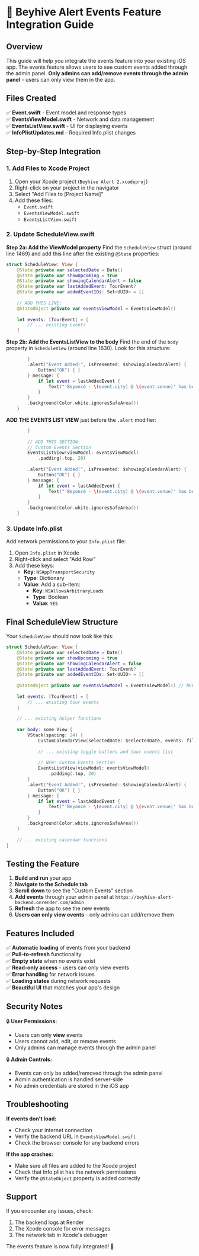 # 🐝 Beyhive Alert Events Feature Integration Guide

## Overview
This guide will help you integrate the events feature into your existing iOS app. The events feature allows users to see custom events added through the admin panel. **Only admins can add/remove events through the admin panel** - users can only view them in the app.

## Files Created
✅ **Event.swift** - Event model and response types  
✅ **EventsViewModel.swift** - Network and data management  
✅ **EventsListView.swift** - UI for displaying events  
✅ **InfoPlistUpdates.md** - Required Info.plist changes  

## Step-by-Step Integration

### 1. Add Files to Xcode Project
1. Open your Xcode project (`Beyhive Alert 2.xcodeproj`)
2. Right-click on your project in the navigator
3. Select "Add Files to [Project Name]"
4. Add these files:
   - `Event.swift`
   - `EventsViewModel.swift`
   - `EventsListView.swift`

### 2. Update ScheduleView.swift

**Step 2a: Add the ViewModel property**
Find the `ScheduleView` struct (around line 1469) and add this line after the existing `@State` properties:

```swift
struct ScheduleView: View {
    @State private var selectedDate = Date()
    @State private var showUpcoming = true
    @State private var showingCalendarAlert = false
    @State private var lastAddedEvent: TourEvent?
    @State private var addedEventIDs: Set<UUID> = []
    
    // ADD THIS LINE:
    @StateObject private var eventsViewModel = EventsViewModel()
    
    let events: [TourEvent] = [
        // ... existing events
    ]
```

**Step 2b: Add the EventsListView to the body**
Find the end of the `body` property in `ScheduleView` (around line 1630). Look for this structure:

```swift
        }
        .alert("Event Added!", isPresented: $showingCalendarAlert) {
            Button("OK") { }
        } message: {
            if let event = lastAddedEvent {
                Text("'Beyoncé - \(event.city) @ \(event.venue)' has been added to your calendar.")
            }
        }
        .background(Color.white.ignoresSafeArea())
    }
```

**ADD THE EVENTS LIST VIEW** just before the `.alert` modifier:

```swift
        }
        
        // ADD THIS SECTION:
        // Custom Events Section
        EventsListView(viewModel: eventsViewModel)
            .padding(.top, 20)
        
        .alert("Event Added!", isPresented: $showingCalendarAlert) {
            Button("OK") { }
        } message: {
            if let event = lastAddedEvent {
                Text("'Beyoncé - \(event.city) @ \(event.venue)' has been added to your calendar.")
            }
        }
        .background(Color.white.ignoresSafeArea())
    }
```

### 3. Update Info.plist
Add network permissions to your `Info.plist` file:

1. Open `Info.plist` in Xcode
2. Right-click and select "Add Row"
3. Add these keys:
   - **Key**: `NSAppTransportSecurity`
   - **Type**: Dictionary
   - **Value**: Add a sub-item:
     - **Key**: `NSAllowsArbitraryLoads`
     - **Type**: Boolean
     - **Value**: `YES`

## Final ScheduleView Structure

Your `ScheduleView` should now look like this:

```swift
struct ScheduleView: View {
    @State private var selectedDate = Date()
    @State private var showUpcoming = true
    @State private var showingCalendarAlert = false
    @State private var lastAddedEvent: TourEvent?
    @State private var addedEventIDs: Set<UUID> = []
    
    @StateObject private var eventsViewModel = EventsViewModel() // NEW
    
    let events: [TourEvent] = [
        // ... existing tour events
    ]
    
    // ... existing helper functions
    
    var body: some View {
        VStack(spacing: 24) {
            CustomCalendarView(selectedDate: $selectedDate, events: filteredEvents, showUpcoming: showUpcoming)
            
            // ... existing toggle buttons and tour events list
            
            // NEW: Custom Events Section
            EventsListView(viewModel: eventsViewModel)
                .padding(.top, 20)
        }
        .alert("Event Added!", isPresented: $showingCalendarAlert) {
            Button("OK") { }
        } message: {
            if let event = lastAddedEvent {
                Text("'Beyoncé - \(event.city) @ \(event.venue)' has been added to your calendar.")
            }
        }
        .background(Color.white.ignoresSafeArea())
    }
    
    // ... existing calendar functions
}
```

## Testing the Feature

1. **Build and run** your app
2. **Navigate to the Schedule tab**
3. **Scroll down** to see the "Custom Events" section
4. **Add events** through your admin panel at `https://beyhive-alert-backend.onrender.com/admin`
5. **Refresh** the app to see the new events
6. **Users can only view events** - only admins can add/remove them

## Features Included

✅ **Automatic loading** of events from your backend  
✅ **Pull-to-refresh** functionality  
✅ **Empty state** when no events exist  
✅ **Read-only access** - users can only view events  
✅ **Error handling** for network issues  
✅ **Loading states** during network requests  
✅ **Beautiful UI** that matches your app's design  

## Security Notes

🔒 **User Permissions:**
- Users can only **view** events
- Users cannot add, edit, or remove events
- Only admins can manage events through the admin panel

🔒 **Admin Controls:**
- Events can only be added/removed through the admin panel
- Admin authentication is handled server-side
- No admin credentials are stored in the iOS app

## Troubleshooting

**If events don't load:**
- Check your internet connection
- Verify the backend URL in `EventsViewModel.swift`
- Check the browser console for any backend errors

**If the app crashes:**
- Make sure all files are added to the Xcode project
- Check that Info.plist has the network permissions
- Verify the `@StateObject` property is added correctly

## Support

If you encounter any issues, check:
1. The backend logs at Render
2. The Xcode console for error messages
3. The network tab in Xcode's debugger

The events feature is now fully integrated! 🎉 